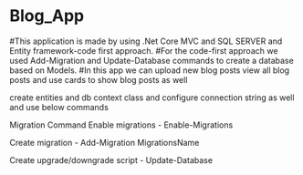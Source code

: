 # Blog_App
#This application is made by using .Net Core MVC and SQL SERVER and Entity framework-code first approach.
#For the code-first approach we used Add-Migration and Update-Database commands to create a database based on Models.
#In this app we can upload new blog posts view all blog posts and use cards to show blog posts as well

create entities and db context class and configure connection string as well and use below commands

Migration Command
Enable migrations -
Enable-Migrations

Create migration -
Add-Migration MigrationsName

Create upgrade/downgrade script -
Update-Database
